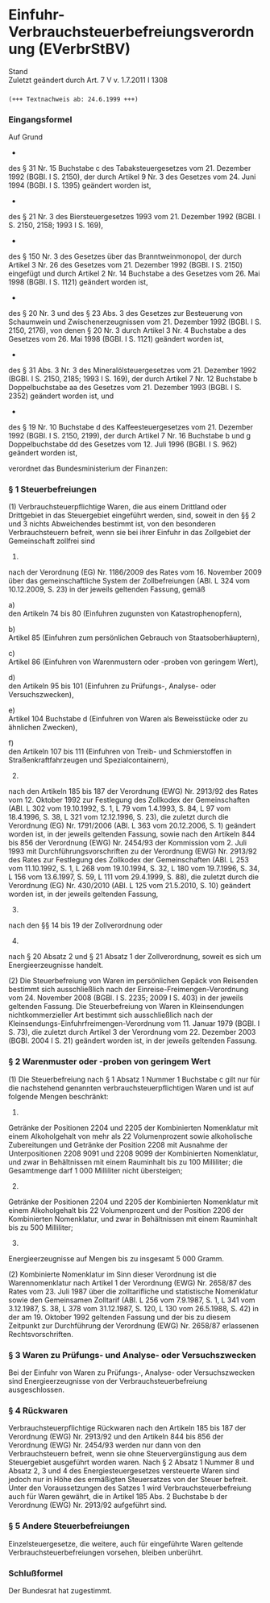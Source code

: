 Einfuhr-Verbrauchsteuerbefreiungsverordnung (EVerbrStBV)
========================================================

Stand  
Zuletzt geändert durch Art. 7 V v. 1.7.2011 I 1308

### 

```
(+++ Textnachweis ab: 24.6.1999 +++)
```

### Eingangsformel

Auf Grund

-  
des § 31 Nr. 15 Buchstabe c des Tabaksteuergesetzes vom 21. Dezember 1992 (BGBl. I S. 2150), der durch Artikel 9 Nr. 3 des Gesetzes vom 24. Juni 1994 (BGBl. I S. 1395) geändert worden ist,

-  
des § 21 Nr. 3 des Biersteuergesetzes 1993 vom 21. Dezember 1992 (BGBl. I S. 2150, 2158; 1993 I S. 169),

-  
des § 150 Nr. 3 des Gesetzes über das Branntweinmonopol, der durch Artikel 3 Nr. 26 des Gesetzes vom 21. Dezember 1992 (BGBl. I S. 2150) eingefügt und durch Artikel 2 Nr. 14 Buchstabe a des Gesetzes vom 26. Mai 1998 (BGBl. I S. 1121) geändert worden ist,

-  
des § 20 Nr. 3 und des § 23 Abs. 3 des Gesetzes zur Besteuerung von Schaumwein und Zwischenerzeugnissen vom 21. Dezember 1992 (BGBl. I S. 2150, 2176), von denen § 20 Nr. 3 durch Artikel 3 Nr. 4 Buchstabe a des Gesetzes vom 26. Mai 1998 (BGBl. I S. 1121) geändert worden ist,

-  
des § 31 Abs. 3 Nr. 3 des Mineralölsteuergesetzes vom 21. Dezember 1992 (BGBl. I S. 2150, 2185; 1993 I S. 169), der durch Artikel 7 Nr. 12 Buchstabe b Doppelbuchstabe aa des Gesetzes vom 21. Dezember 1993 (BGBl. I S. 2352) geändert worden ist, und

-  
des § 19 Nr. 10 Buchstabe d des Kaffeesteuergesetzes vom 21. Dezember 1992 (BGBl. I S. 2150, 2199), der durch Artikel 7 Nr. 16 Buchstabe b und g Doppelbuchstabe dd des Gesetzes vom 12. Juli 1996 (BGBl. I S. 962) geändert worden ist,

verordnet das Bundesministerium der Finanzen:

### § 1 Steuerbefreiungen

(1) Verbrauchsteuerpflichtige Waren, die aus einem Drittland oder Drittgebiet in das Steuergebiet eingeführt werden, sind, soweit in den §§ 2 und 3 nichts Abweichendes bestimmt ist, von den besonderen Verbrauchsteuern befreit, wenn sie bei ihrer Einfuhr in das Zollgebiet der Gemeinschaft zollfrei sind

1.  
nach der Verordnung (EG) Nr. 1186/2009 des Rates vom 16. November 2009 über das gemeinschaftliche System der Zollbefreiungen (ABl. L 324 vom 10.12.2009, S. 23) in der jeweils geltenden Fassung, gemäß

a)  
den Artikeln 74 bis 80 (Einfuhren zugunsten von Katastrophenopfern),

b)  
Artikel 85 (Einfuhren zum persönlichen Gebrauch von Staatsoberhäuptern),

c)  
Artikel 86 (Einfuhren von Warenmustern oder -proben von geringem Wert),

d)  
den Artikeln 95 bis 101 (Einfuhren zu Prüfungs-, Analyse- oder Versuchszwecken),

e)  
Artikel 104 Buchstabe d (Einfuhren von Waren als Beweisstücke oder zu ähnlichen Zwecken),

f)  
den Artikeln 107 bis 111 (Einfuhren von Treib- und Schmierstoffen in Straßenkraftfahrzeugen und Spezialcontainern),

2.  
nach den Artikeln 185 bis 187 der Verordnung (EWG) Nr. 2913/92 des Rates vom 12. Oktober 1992 zur Festlegung des Zollkodex der Gemeinschaften (ABl. L 302 vom 19.10.1992, S. 1, L 79 vom 1.4.1993, S. 84, L 97 vom 18.4.1996, S. 38, L 321 vom 12.12.1996, S. 23), die zuletzt durch die Verordnung (EG) Nr. 1791/2006 (ABl. L 363 vom 20.12.2006, S. 1) geändert worden ist, in der jeweils geltenden Fassung, sowie nach den Artikeln 844 bis 856 der Verordnung (EWG) Nr. 2454/93 der Kommission vom 2. Juli 1993 mit Durchführungsvorschriften zu der Verordnung (EWG) Nr. 2913/92 des Rates zur Festlegung des Zollkodex der Gemeinschaften (ABl. L 253 vom 11.10.1992, S. 1, L 268 vom 19.10.1994, S. 32, L 180 vom 19.7.1996, S. 34, L 156 vom 13.6.1997, S. 59, L 111 vom 29.4.1999, S. 88), die zuletzt durch die Verordnung (EG) Nr. 430/2010 (ABl. L 125 vom 21.5.2010, S. 10) geändert worden ist, in der jeweils geltenden Fassung,

3.  
nach den §§ 14 bis 19 der Zollverordnung oder

4.  
nach § 20 Absatz 2 und § 21 Absatz 1 der Zollverordnung, soweit es sich um Energieerzeugnisse handelt.

(2) Die Steuerbefreiung von Waren im persönlichen Gepäck von Reisenden bestimmt sich ausschließlich nach der Einreise-Freimengen-Verordnung vom 24. November 2008 (BGBl. I S. 2235; 2009 I S. 403) in der jeweils geltenden Fassung. Die Steuerbefreiung von Waren in Kleinsendungen nichtkommerzieller Art bestimmt sich ausschließlich nach der Kleinsendungs-Einfuhrfreimengen-Verordnung vom 11. Januar 1979 (BGBl. I S. 73), die zuletzt durch Artikel 3 der Verordnung vom 22. Dezember 2003 (BGBl. 2004 I S. 21) geändert worden ist, in der jeweils geltenden Fassung.

### § 2 Warenmuster oder -proben von geringem Wert

(1) Die Steuerbefreiung nach § 1 Absatz 1 Nummer 1 Buchstabe c gilt nur für die nachstehend genannten verbrauchsteuerpflichtigen Waren und ist auf folgende Mengen beschränkt:

1.  
Getränke der Positionen 2204 und 2205 der Kombinierten Nomenklatur mit einem Alkoholgehalt von mehr als 22 Volumenprozent sowie alkoholische Zubereitungen und Getränke der Position 2208 mit Ausnahme der Unterpositionen 2208 9091 und 2208 9099 der Kombinierten Nomenklatur, und zwar in Behältnissen mit einem Rauminhalt bis zu 100 Milliliter; die Gesamtmenge darf 1 000 Milliliter nicht übersteigen;

2.  
Getränke der Positionen 2204 und 2205 der Kombinierten Nomenklatur mit einem Alkoholgehalt bis 22 Volumenprozent und der Position 2206 der Kombinierten Nomenklatur, und zwar in Behältnissen mit einem Rauminhalt bis zu 500 Milliliter;

3.  
Energieerzeugnisse auf Mengen bis zu insgesamt 5 000 Gramm.

(2) Kombinierte Nomenklatur im Sinn dieser Verordnung ist die Warennomenklatur nach Artikel 1 der Verordnung (EWG) Nr. 2658/87 des Rates vom 23. Juli 1987 über die zolltarifliche und statistische Nomenklatur sowie den Gemeinsamen Zolltarif (ABl. L 256 vom 7.9.1987, S. 1, L 341 vom 3.12.1987, S. 38, L 378 vom 31.12.1987, S. 120, L 130 vom 26.5.1988, S. 42) in der am 19. Oktober 1992 geltenden Fassung und der bis zu diesem Zeitpunkt zur Durchführung der Verordnung (EWG) Nr. 2658/87 erlassenen Rechtsvorschriften.

### § 3 Waren zu Prüfungs- und Analyse- oder Versuchszwecken

Bei der Einfuhr von Waren zu Prüfungs-, Analyse- oder Versuchszwecken sind Energieerzeugnisse von der Verbrauchsteuerbefreiung ausgeschlossen.

### § 4 Rückwaren

Verbrauchsteuerpflichtige Rückwaren nach den Artikeln 185 bis 187 der Verordnung (EWG) Nr. 2913/92 und den Artikeln 844 bis 856 der Verordnung (EWG) Nr. 2454/93 werden nur dann von den Verbrauchsteuern befreit, wenn sie ohne Steuervergünstigung aus dem Steuergebiet ausgeführt worden waren. Nach § 2 Absatz 1 Nummer 8 und Absatz 2, 3 und 4 des Energiesteuergesetzes versteuerte Waren sind jedoch nur in Höhe des ermäßigten Steuersatzes von der Steuer befreit. Unter den Voraussetzungen des Satzes 1 wird Verbrauchsteuerbefreiung auch für Waren gewährt, die in Artikel 185 Abs. 2 Buchstabe b der Verordnung (EWG) Nr. 2913/92 aufgeführt sind.

### § 5 Andere Steuerbefreiungen

Einzelsteuergesetze, die weitere, auch für eingeführte Waren geltende Verbrauchsteuerbefreiungen vorsehen, bleiben unberührt.

### Schlußformel

Der Bundesrat hat zugestimmt.
